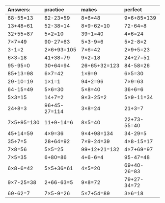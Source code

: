 | Answers: | practice | makes | perfect | ! |
| :--- | :--- | :--- | :--- | :--- |
| 68-55=13 | 82-23=59 | 8×6=48 | 9×6+85=139 | 8×2+56=72 | 
| 13+48=61 | 52-38=14 | 8×9-62=10 | 72-64=8 | 8×9=72 | 
| 32+55=87 | 5×2=10 | 39+1=40 | 4×6=24 | 55-10=45 | 
| 7×7=49 | 90-27=63 | 5×3-9=6 | 5×2-8=2 | 89-44=45 | 
| 3-1=2 | 2×6+93=105 | 7×6=42 | 2×9+5=23 | 5×9-6=39 | 
| 6×3=18 | 41+38=79 | 9×2=18 | 24+27=51 | 66+86-98=54 | 
| 95-95=0 | 30+64=94 | 26+65+32=123 | 84-58=26 | 4×3=12 | 
| 85+13=98 | 6×7=42 | 1×9=9 | 6×5=30 | 39+55+90=184 | 
| 29-10=19 | 1×1=1 | 94+2=96 | 7×9=63 | 43+5=48 | 
| 64-15=49 | 5×6=30 | 5×8=40 | 36÷6=6 | 9×9=81 | 
| 5×3=15 | 14÷7=2 | 9×3-25=2 | 5×9-11=34 | 60-50=10 | 
| 24÷8=3 | 96+45-27=114 | 3×8=24 | 21÷3=7 | 2×8=16 | 
| 7×5+95=130 | 11+9-14=6 | 8×5=40 | 22+73-55=40 | 33+21-33=21 | 
| 45+14=59 | 4×9=36 | 9×4+98=134 | 34-29=5 | 6+89+74=169 | 
| 35÷7=5 | 28+64=92 | 7×9-24=39 | 4×8-15=17 | 19+12=31 | 
| 7×8=56 | 5×5=25 | 99+12+21=132 | 4×7+69=97 | 52+13+45=110 | 
| 7×5=35 | 6+80=86 | 4+6-6=4 | 95-47=48 | 6×4+47=71 | 
| 6×8-6=42 | 5×5+36=61 | 4×5=20 | 69+40-26=83 | 4×7=28 | 
| 9×7-25=38 | 2+66-63=5 | 9×8=72 | 79+27-34=72 | 92-70=22 | 
| 69-62=7 | 7×5-9=26 | 5×7+54=89 | 3×6=18 | 42÷7=6 | 
